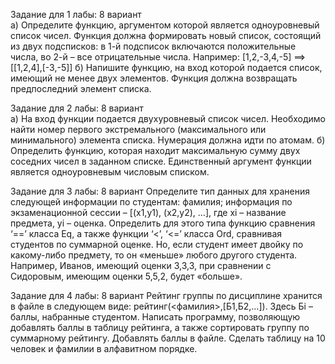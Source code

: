 Задание для 1 лабы:
8 вариант	
а) Определите функцию, аргументом которой является одноуровневый список чисел. Функция должна формировать новый список, состоящий из двух подсписков: в 1-й подсписок включаются положительные числа, во 2-й – все отрицательные числа. 
Например: [1,2,-3,4,-5] ==> [[1,2,4],[-3,-5]] 
б) Напишите функцию, на вход которой подается список, имеющий не менее двух элементов. Функция должна возвращать предпоследний элемент списка.

Задание для 2 лабы:
8 вариант	
а) На вход функции подается двухуровневый список чисел. Необходимо найти номер первого экстремального (максимального или минимального) элемента списка. Нумерация должна идти по атомам.
б) Определить функцию, которая находит максимальную сумму двух соседних чисел в заданном списке. Единственный аргумент функции является одноуровневым числовым списком.

Задание для 3 лабы:
8 вариант
Определите тип данных для хранения следующей информации по студентам: фамилия; информация по экзаменационной сессии – [(x1,y1), (x2,y2), …], где xi – название предмета, yi – оценка. Определить для этого типа функцию сравнения ‘==’ класса Eq, а также функции ‘<’, ‘<=’ класса Ord, сравнивая студентов по суммарной оценке. Но, если студент имеет двойку по какому-либо предмету, то он «меньше» любого другого студента. Например, Иванов, имеющий оценки 3,3,3, при сравнении с Сидоровым, имеющим оценки 5,5,2, будет «больше».

Задание для 4 лабы:
8 вариант
Рейтинг группы по дисциплине хранится в файле в следующем виде: рейтинг(<фамилия>,[Б1,Б2,…]). Здесь Бi – баллы, набранные студентом. Написать программу, позволяющую добавлять баллы в таблицу рейтинга, а также сортировать группу по суммарному рейтингу.
Добавлять баллы в файле. Сделать таблицу на 10 человек и фамилии в алфавитном порядке.
